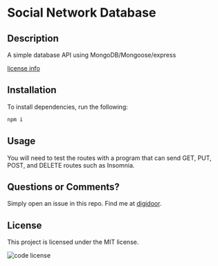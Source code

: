 # Social Network Database
## Description
A simple database API using MongoDB/Mongoose/express

[license info](#license)


## Installation
To install dependencies, run the following:
```bash
npm i
```
## Usage
You will need to test the routes with a program that can send GET, PUT, POST, and DELETE routes such as Insomnia.
## Questions or Comments?
Simply open an issue in this repo.
Find me at [digidoor](https://github.com/digidoor/).
## License

This project is licensed under the MIT license.

![code license](https://img.shields.io/badge/license-MIT-blue.svg)
